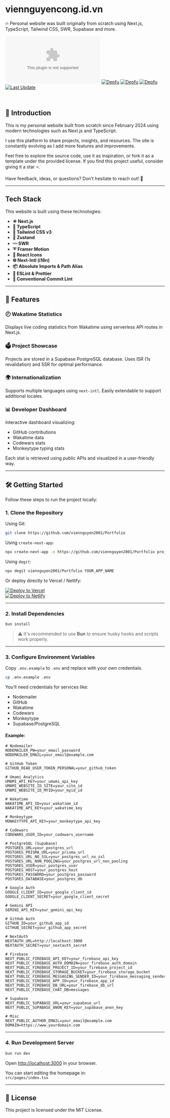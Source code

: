   <h1>viennguyencong.id.vn</h1>
  <p>🔥 Personal website was built originally from scratch using Next.js, TypeScript, Tailwind CSS, SWR, Supabase and more.</p> 

[![GitHub Repo stars](https://img.shields.io/github/stars/viennguyencong/satria.com)](https://github.com/viennguyen2001/Portfolio/stargazers)
[![Depfu](https://badges.depfu.com/badges/02483ebb21fdb2182a66a28b68d1b7b0/status.svg)](https://depfu.com)
[![Depfu](https://badges.depfu.com/badges/02483ebb21fdb2182a66a28b68d1b7b0/overview.svg)](https://depfu.com/github/viennguyencong/satria.com?project_id=38809)
[![Depfu](https://badges.depfu.com/badges/02483ebb21fdb2182a66a28b68d1b7b0/count.svg)](https://depfu.com/github/viennguyencong/satria.com?project_id=38809)
[![Last Update](https://img.shields.io/badge/deps%20update-every%20sunday-blue.svg)](https://shields.io/)

<br/>

## 📘 Introduction

This is my personal website built from scratch since February 2024 using modern technologies such as Next.js and TypeScript.

I use this platform to share projects, insights, and resources. The site is constantly evolving as I add more features and improvements.

Feel free to explore the source code, use it as inspiration, or fork it as a template under the provided license. If you find this project useful, consider giving it a star ⭐.

Have feedback, ideas, or questions? Don’t hesitate to reach out! 🙌

---

## Tech Stack

This website is built using these technologies:

- **⚛️ Next.js**
- **🔰 TypeScript**
- **💠 Tailwind CSS v3**
- **🦫 Zustand**
- **〰️ SWR**
- **➰ Framer Motion**
- **💢 React Icons**
- **🌐 Next-Intl (i18n)**
- **📦 Absolute Imports & Path Alias**
- **📏 ESLint & Prettier**
- **📌 Conventional Commit Lint**

---

## 🚀 Features

### 🕗 Wakatime Statistics
Displays live coding statistics from Wakatime using serverless API routes in Next.js.

### 🗳 Project Showcase
Projects are stored in a Supabase PostgreSQL database. Uses ISR (1s revalidation) and SSR for optimal performance.

### 🌍 Internationalization
Supports multiple languages using `next-intl`. Easily extendable to support additional locales.

### 📊 Developer Dashboard
Interactive dashboard visualizing:
- GitHub contributions
- Wakatime data
- Codewars stats
- Monkeytype typing stats

Each stat is retrieved using public APIs and visualized in a user-friendly way.

---

## 🛠 Getting Started

Follow these steps to run the project locally:

### 1. Clone the Repository

Using Git:
```bash
git clone https://github.com/viennguyen2001/Portfolio
```

Using `create-next-app`:
```bash
npx create-next-app -e https://github.com/viennguyen2001/Portfolio project-name
```

Using `degit`:
```bash
npx degit viennguyen2001/Portfolio YOUR_APP_NAME
```

Or deploy directly to Vercel / Netlify:

[![Deploy to Vercel](https://vercel.com/button)](https://vercel.com/new/git/external?repository-url=https://github.com/viennguyen2001/Portfolio)  
[![Deploy to Netlify](https://www.netlify.com/img/deploy/button.svg)](https://app.netlify.com/start/deploy?repository=https://github.com/viennguyen2001/Portfolio)

---

### 2. Install Dependencies

```bash
bun install
```

> ⚠️ It's recommended to use **Bun** to ensure husky hooks and scripts work properly.

---

### 3. Configure Environment Variables

Copy `.env.example` to `.env` and replace with your own credentials.

```bash
cp .env.example .env
```

You’ll need credentials for services like:
- Nodemailer
- GitHub
- Wakatime
- Codewars
- Monkeytype
- Supabase/PostgreSQL

#### Example:

```
# Nodemailer
NODEMAILER_PW=your_email_password
NODEMAILER_EMAIL=your_email@example.com

# GitHub Token
GITHUB_READ_USER_TOKEN_PERSONAL=your_github_token

# Umami Analytics
UMAMI_API_KEY=your_umami_api_key
UMAMI_WEBSITE_ID_SITE=your_site_id
UMAMI_WEBSITE_ID_MYID=your_myid_id

# Wakatime
WAKATIME_API_ID=your_wakatime_id
WAKATIME_API_KEY=your_wakatime_key

# Monkeytype
MONKEYTYPE_API_KEY=your_monkeytype_api_key

# Codewars
CODEWARS_USER_ID=your_codewars_username

# PostgreSQL (Supabase)
POSTGRES_URL=your_postgres_url
POSTGRES_PRISMA_URL=your_prisma_url
POSTGRES_URL_NO_SSL=your_postgres_url_no_ssl
POSTGRES_URL_NON_POOLING=your_postgres_url_non_pooling
POSTGRES_USER=your_postgres_user
POSTGRES_HOST=your_postgres_host
POSTGRES_PASSWORD=your_postgres_password
POSTGRES_DATABASE=your_postgres_db

# Google Auth
GOOGLE_CLIENT_ID=your_google_client_id
GOOGLE_CLIENT_SECRET=your_google_client_secret

# Gemini API
GEMINI_API_KEY=your_gemini_api_key

# GitHub Auth
GITHUB_ID=your_github_app_id
GITHUB_SECRET=your_github_app_secret

# NextAuth
NEXTAUTH_URL=http://localhost:3000
NEXTAUTH_SECRET=your_nextauth_secret

# Firebase
NEXT_PUBLIC_FIREBASE_API_KEY=your_firebase_api_key
NEXT_PUBLIC_FIREBASE_AUTH_DOMAIN=your_firebase_auth_domain
NEXT_PUBLIC_FIREBASE_PROJECT_ID=your_firebase_project_id
NEXT_PUBLIC_FIREBASE_STORAGE_BUCKET=your_firebase_storage_bucket
NEXT_PUBLIC_FIREBASE_MESSAGING_SENDER_ID=your_firebase_messaging_sender_id
NEXT_PUBLIC_FIREBASE_APP_ID=your_firebase_app_id
NEXT_PUBLIC_FIREBASE_DB_URL=your_firebase_db_url
NEXT_PUBLIC_FIREBASE_CHAT_DB=messages

# Supabase
NEXT_PUBLIC_SUPABASE_URL=your_supabase_url
NEXT_PUBLIC_SUPABASE_ANON_KEY=your_supabase_anon_key

# Misc
NEXT_PUBLIC_AUTHOR_EMAIL=your_email@example.com
DOMAIN=https://www.yourdomain.com

```

---

### 4. Run Development Server

```bash
bun run dev
```

Open [http://localhost:3000](http://localhost:3000) in your browser.

You can start editing the homepage in:  
`src/pages/index.tsx`

---

## 📄 License

This project is licensed under the MIT License.

